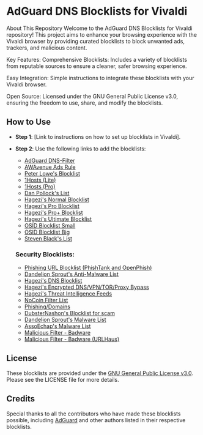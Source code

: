 # AdGuard DNS Blocklists for Vivaldi

About This Repository
Welcome to the AdGuard DNS Blocklists for Vivaldi repository! This project aims to enhance your browsing experience with the Vivaldi browser by providing curated blocklists to block unwanted ads, trackers, and malicious content.

Key Features:
Comprehensive Blocklists: Includes a variety of blocklists from reputable sources to ensure a cleaner, safer browsing experience.

Easy Integration: Simple instructions to integrate these blocklists with your Vivaldi browser.

Open Source: Licensed under the GNU General Public License v3.0, ensuring the freedom to use, share, and modify the blocklists.

## How to Use
- **Step 1**: [Link to instructions on how to set up blocklists in Vivaldi].
- **Step 2**: Use the following links to add the blocklists:
  - [AdGuard DNS-Filter](https://adguardteam.github.io/AdGuardSDNSFilter/Filters/filter.txt)
  - [AWAvenue Ads Rule](https://raw.githubusercontent.com/TG-Twilight/AWAvenue-Ads-Rule/main/AWAvenue-Ads-Rule.txt)
  - [Peter Lowe's Blocklist](https://pgl.yoyo.org/adservers/serverlist.php?hostformat=adblockplus&showintro=1&mimetype=plaintext)
  - [1Hosts (Lite)](https://raw.githubusercontent.com/badmojr/1Hosts/master/Lite/adblock.txt)
  - [1Hosts (Pro)](https://raw.githubusercontent.com/badmojr/1Hosts/master/Pro/adblock.txt)
  - [Dan Pollock's List](https://someonewhocares.org/hosts/zero/hosts)
  - [Hagezi's Normal Blocklist](https://raw.githubusercontent.com/hagezi/dns-blocklists/main/adblock/abp.txt)
  - [Hagezi's Pro Blocklist](https://raw.githubusercontent.com/hagezi/dns-blocklists/main/adblock/abp/multi.txt)
  - [Hagezi's Pro+ Blocklist](https://raw.githubusercontent.com/hagezi/dns-blocklists/main/adblock/abp/pro.txt)
  - [Hagezi's Ultimate Blocklist](https://raw.githubusercontent.com/hagezi/dns-blocklists/main/adblock/abp/ultimate.txt)
  - [OSID Blocklist Small](https://small.csi.id.au/)
  - [OSID Blocklist Big](https://big.csi.id.au/)
  - [Steven Black's List](https://raw.githubusercontent.com/StevenBlack/hosts/master/hosts)

  ### Security Blocklists:
  - [Phishing URL Blocklist (PhishTank and OpenPhish)](https://malware-filter.gitlab.io/malware-filter/phishing-filter/phishing-filter.txt)
  - [Dandelion Sprout's Anti-Malware List](https://raw.githubusercontent.com/DandelionSprout/adfilt/master/Alternate%20versions%20of%20Anti-Malware%20List/AntiMalwareAGGuardHome.txt)
  - [Hagezi's DNS Blocklist](https://raw.githubusercontent.com/hagezi/dns-blocklists/main/adblock/abp/dns.txt)
  - [Hagezi's Encrypted DNS/VPN/TOR/Proxy Bypass](https://raw.githubusercontent.com/hagezi/dns-blocklists/main/adblock/abp/vpn-proxy-bypass.txt)
  - [Hagezi's Threat Intelligence Feeds](https://raw.githubusercontent.com/hagezi/dns-blocklists/main/adblock/abp/tif.txt)
  - [NoCoin Filter List](https://raw.githubusercontent.com/hoshsadiq/adblock-nocoin-list/master/hosts.txt)
  - [Phishing/Domains](https://raw.githubusercontent.com/phishing-army/phishing_army_blocklist_extended.txt)
  - [DubsterNashon's Blocklist for scam](https://raw.githubusercontent.com/DubsterNash/adblock/master/scamblocklist.txt)
  - [Dandelion Sprout's Malware List](https://raw.githubusercontent.com/DandelionSprout/adfilt/master/Lists/Malware)
  - [AssoEchap's Malware List](https://raw.githubusercontent.com/AssoEchap/stevenblack/master/generated/hosts)
  - [Malicious Filter - Badware](https://raw.githubusercontent.com/BlockOrigin/Assets/master/filters/badware.txt)
  - [Malicious Filter - Badware (URLHaus)](https://malware-filter.gitlab.io/malware-filter/filters-adh/urhaus-filter-agh.txt)

## License
These blocklists are provided under the [GNU General Public License v3.0](link-to-GPL-3.0). Please see the LICENSE file for more details.

## Credits
Special thanks to all the contributors who have made these blocklists possible, including [AdGuard](https://adguard.com) and other authors listed in their respective blocklists.
